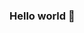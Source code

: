 ### Hello world 👋

<!--
**JessiePen/JessiePen** is a ✨ _special_ ✨ repository because its `README.md` (this file) appears on your GitHub profile.

Do not go gentle into that good night

- 🔭 I’m currently Java/JavaScript/Server development/Multi-user system
- 🌱 I’m currently a student of XJTLU and University of Liverpool
- 📫 How to reach me: y.peng1998@gmail.com
-->

